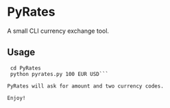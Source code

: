 # PyRates
A small CLI currency exchange tool.

## Usage

```git clone https://github.com/szkye/PyRates
 cd PyRates
 python pyrates.py 100 EUR USD```

PyRates will ask for amount and two currency codes.

Enjoy!